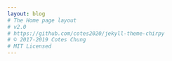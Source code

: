 ```yaml
---
layout: blog
# The Home page layout
# v2.0
# https://github.com/cotes2020/jekyll-theme-chirpy
# © 2017-2019 Cotes Chung
# MIT Licensed
---
```


